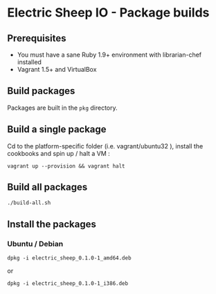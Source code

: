 # Electric Sheep IO - Package builds

## Prerequisites

* You must have a sane Ruby 1.9+ environment with librarian-chef installed
* Vagrant 1.5+ and VirtualBox

## Build packages

Packages are built in the `pkg` directory.

## Build a single package

Cd to the platform-specific folder (i.e. vagrant/ubuntu32 ), install the cookbooks and spin up / halt a VM :

```shell
vagrant up --provision && vagrant halt
```

## Build all packages

```shell
./build-all.sh
```

## Install the packages

### Ubuntu / Debian

```shell
dpkg -i electric_sheep_0.1.0-1_amd64.deb
```
or

```shell
dpkg -i electric_sheep_0.1.0-1_i386.deb
```
